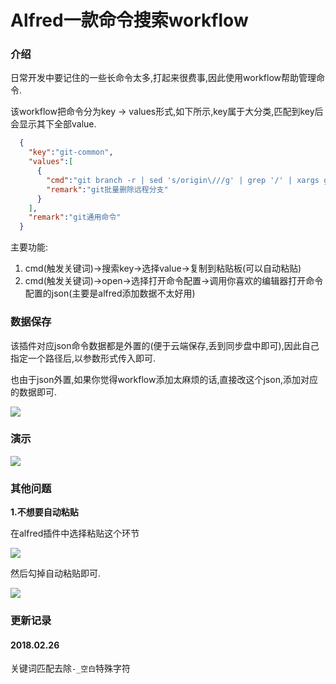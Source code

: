 # Alfred一款命令搜索workflow

### 介绍
日常开发中要记住的一些长命令太多,打起来很费事,因此使用workflow帮助管理命令.

该workflow把命令分为key -> values形式,如下所示,key属于大分类,匹配到key后会显示其下全部value.
```json
  {
    "key":"git-common",
    "values":[
      {
        "cmd":"git branch -r | sed 's/origin\///g' | grep '/' | xargs git push origin --delete",
        "remark":"git批量删除远程分支"
      }
    ],
    "remark":"git通用命令"
  }
```


主要功能:
1. cmd(触发关键词)->搜索key->选择value->复制到粘贴板(可以自动粘贴)
2. cmd(触发关键词)->open->选择打开命令配置->调用你喜欢的编辑器打开命令配置的json(主要是alfred添加数据不太好用)


### 数据保存
该插件对应json命令数据都是外置的(便于云端保存,丢到同步盘中即可),因此自己指定一个路径后,以参数形式传入即可.

也由于json外置,如果你觉得workflow添加太麻烦的话,直接改这个json,添加对应的数据即可.

![](http://oobu4m7ko.bkt.clouddn.com/1519546315.png)



### 演示

![](https://github.com/mrdear/Command_Search/blob/master/img/yulan.gif)


### 其他问题

**1.不想要自动粘贴**

在alfred插件中选择粘贴这个环节

![](http://oobu4m7ko.bkt.clouddn.com/1519546487.png)

然后勾掉自动粘贴即可.

![](http://oobu4m7ko.bkt.clouddn.com/1519546513.png)

### 更新记录

#### 2018.02.26

关键词匹配去除`-_空白`特殊字符
